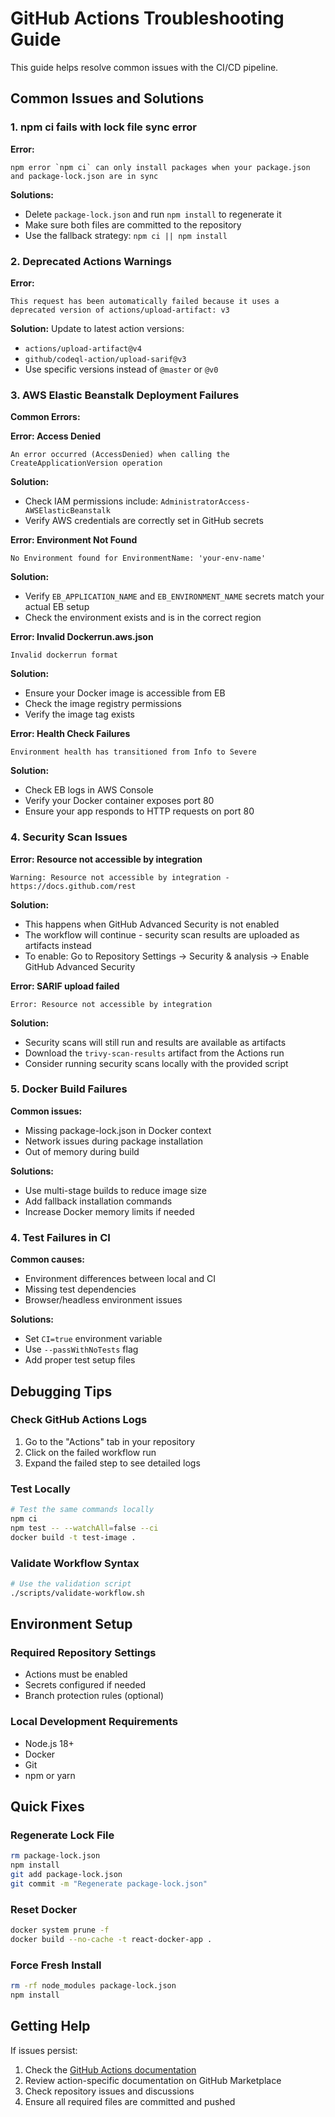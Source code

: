 # GitHub Actions Troubleshooting Guide

This guide helps resolve common issues with the CI/CD pipeline.

## Common Issues and Solutions

### 1. npm ci fails with lock file sync error

**Error:**
```
npm error `npm ci` can only install packages when your package.json and package-lock.json are in sync
```

**Solutions:**
- Delete `package-lock.json` and run `npm install` to regenerate it
- Make sure both files are committed to the repository
- Use the fallback strategy: `npm ci || npm install`

### 2. Deprecated Actions Warnings

**Error:**
```
This request has been automatically failed because it uses a deprecated version of actions/upload-artifact: v3
```

**Solution:**
Update to latest action versions:
- `actions/upload-artifact@v4`
- `github/codeql-action/upload-sarif@v3`
- Use specific versions instead of `@master` or `@v0`

### 3. AWS Elastic Beanstalk Deployment Failures

**Common Errors:**

**Error: Access Denied**
```
An error occurred (AccessDenied) when calling the CreateApplicationVersion operation
```
**Solution:**
- Check IAM permissions include: `AdministratorAccess-AWSElasticBeanstalk`
- Verify AWS credentials are correctly set in GitHub secrets

**Error: Environment Not Found**
```
No Environment found for EnvironmentName: 'your-env-name'
```
**Solution:**
- Verify `EB_APPLICATION_NAME` and `EB_ENVIRONMENT_NAME` secrets match your actual EB setup
- Check the environment exists and is in the correct region

**Error: Invalid Dockerrun.aws.json**
```
Invalid dockerrun format
```
**Solution:**
- Ensure your Docker image is accessible from EB
- Check the image registry permissions
- Verify the image tag exists

**Error: Health Check Failures**
```
Environment health has transitioned from Info to Severe
```
**Solution:**
- Check EB logs in AWS Console
- Verify your Docker container exposes port 80
- Ensure your app responds to HTTP requests on port 80

### 4. Security Scan Issues

**Error: Resource not accessible by integration**
```
Warning: Resource not accessible by integration - https://docs.github.com/rest
```
**Solution:**
- This happens when GitHub Advanced Security is not enabled
- The workflow will continue - security scan results are uploaded as artifacts instead
- To enable: Go to Repository Settings → Security & analysis → Enable GitHub Advanced Security

**Error: SARIF upload failed**
```
Error: Resource not accessible by integration
```
**Solution:**
- Security scans will still run and results are available as artifacts
- Download the `trivy-scan-results` artifact from the Actions run
- Consider running security scans locally with the provided script

### 5. Docker Build Failures

**Common issues:**
- Missing package-lock.json in Docker context
- Network issues during package installation
- Out of memory during build

**Solutions:**
- Use multi-stage builds to reduce image size
- Add fallback installation commands
- Increase Docker memory limits if needed

### 4. Test Failures in CI

**Common causes:**
- Environment differences between local and CI
- Missing test dependencies
- Browser/headless environment issues

**Solutions:**
- Set `CI=true` environment variable
- Use `--passWithNoTests` flag
- Add proper test setup files

## Debugging Tips

### Check GitHub Actions Logs
1. Go to the "Actions" tab in your repository
2. Click on the failed workflow run
3. Expand the failed step to see detailed logs

### Test Locally
```bash
# Test the same commands locally
npm ci
npm test -- --watchAll=false --ci
docker build -t test-image .
```

### Validate Workflow Syntax
```bash
# Use the validation script
./scripts/validate-workflow.sh
```

## Environment Setup

### Required Repository Settings
- Actions must be enabled
- Secrets configured if needed
- Branch protection rules (optional)

### Local Development Requirements
- Node.js 18+
- Docker
- Git
- npm or yarn

## Quick Fixes

### Regenerate Lock File
```bash
rm package-lock.json
npm install
git add package-lock.json
git commit -m "Regenerate package-lock.json"
```

### Reset Docker
```bash
docker system prune -f
docker build --no-cache -t react-docker-app .
```

### Force Fresh Install
```bash
rm -rf node_modules package-lock.json
npm install
```

## Getting Help

If issues persist:
1. Check the [GitHub Actions documentation](https://docs.github.com/en/actions)
2. Review action-specific documentation on GitHub Marketplace
3. Check repository issues and discussions
4. Ensure all required files are committed and pushed
